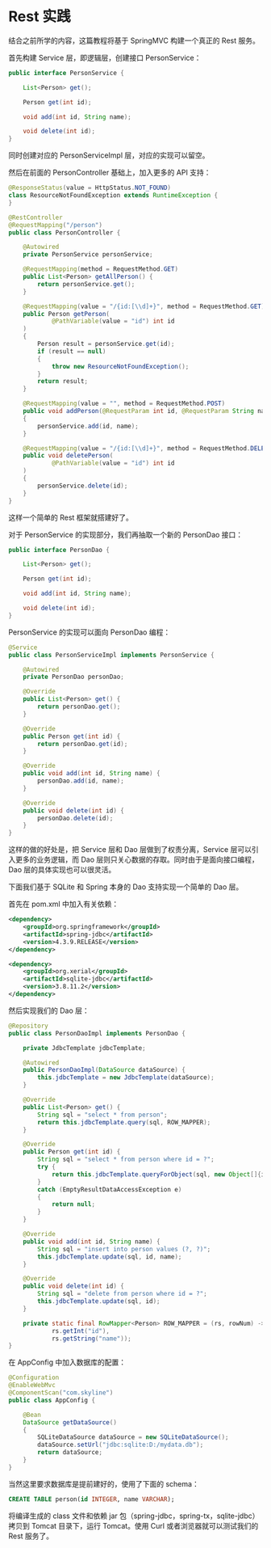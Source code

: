 Rest 实践
========

结合之前所学的内容，这篇教程将基于 SpringMVC 构建一个真正的 Rest 服务。

首先构建 Service 层，即逻辑层，创建接口 PersonService：

```java
public interface PersonService {

    List<Person> get();

    Person get(int id);

    void add(int id, String name);

    void delete(int id);
}
```

同时创建对应的 PersonServiceImpl 层，对应的实现可以留空。

然后在前面的 PersonController 基础上，加入更多的 API 支持：

```java
@ResponseStatus(value = HttpStatus.NOT_FOUND)
class ResourceNotFoundException extends RuntimeException {
}

@RestController
@RequestMapping("/person")
public class PersonController {

    @Autowired
    private PersonService personService;

    @RequestMapping(method = RequestMethod.GET)
    public List<Person> getAllPerson() {
        return personService.get();
    }

    @RequestMapping(value = "/{id:[\\d]+}", method = RequestMethod.GET)
    public Person getPerson(
            @PathVariable(value = "id") int id
    )
    {
        Person result = personService.get(id);
        if (result == null)
        {
            throw new ResourceNotFoundException();
        }
        return result;
    }

    @RequestMapping(value = "", method = RequestMethod.POST)
    public void addPerson(@RequestParam int id, @RequestParam String name)
    {
        personService.add(id, name);
    }

    @RequestMapping(value = "/{id:[\\d]+}", method = RequestMethod.DELETE)
    public void deletePerson(
            @PathVariable(value = "id") int id
    )
    {
        personService.delete(id);
    }
}
```

这样一个简单的 Rest 框架就搭建好了。

对于 PersonService 的实现部分，我们再抽取一个新的 PersonDao 接口：

```java
public interface PersonDao {

    List<Person> get();

    Person get(int id);

    void add(int id, String name);

    void delete(int id);
}
```

PersonService 的实现可以面向 PersonDao 编程：

```java
@Service
public class PersonServiceImpl implements PersonService {

    @Autowired
    private PersonDao personDao;

    @Override
    public List<Person> get() {
        return personDao.get();
    }

    @Override
    public Person get(int id) {
        return personDao.get(id);
    }

    @Override
    public void add(int id, String name) {
        personDao.add(id, name);
    }

    @Override
    public void delete(int id) {
        personDao.delete(id);
    }
}
```

这样的做的好处是，把 Service 层和 Dao 层做到了权责分离，Service 层可以引入更多的业务逻辑，而 Dao 层则只关心数据的存取。同时由于是面向接口编程，Dao 层的具体实现也可以很灵活。

下面我们基于 SQLite 和 Spring 本身的 Dao 支持实现一个简单的 Dao 层。

首先在 pom.xml 中加入有关依赖：

```xml
<dependency>
    <groupId>org.springframework</groupId>
    <artifactId>spring-jdbc</artifactId>
    <version>4.3.9.RELEASE</version>
</dependency>

<dependency>
    <groupId>org.xerial</groupId>
    <artifactId>sqlite-jdbc</artifactId>
    <version>3.8.11.2</version>
</dependency>
```

然后实现我们的 Dao 层：

```java
@Repository
public class PersonDaoImpl implements PersonDao {

    private JdbcTemplate jdbcTemplate;

    @Autowired
    public PersonDaoImpl(DataSource dataSource) {
        this.jdbcTemplate = new JdbcTemplate(dataSource);
    }

    @Override
    public List<Person> get() {
        String sql = "select * from person";
        return this.jdbcTemplate.query(sql, ROW_MAPPER);
    }

    @Override
    public Person get(int id) {
        String sql = "select * from person where id = ?";
        try {
            return this.jdbcTemplate.queryForObject(sql, new Object[]{id}, ROW_MAPPER);
        }
        catch (EmptyResultDataAccessException e)
        {
            return null;
        }
    }

    @Override
    public void add(int id, String name) {
        String sql = "insert into person values (?, ?)";
        this.jdbcTemplate.update(sql, id, name);
    }

    @Override
    public void delete(int id) {
        String sql = "delete from person where id = ?";
        this.jdbcTemplate.update(sql, id);
    }

    private static final RowMapper<Person> ROW_MAPPER = (rs, rowNum) -> new Person(
            rs.getInt("id"),
            rs.getString("name"));
}
```

在 AppConfig 中加入数据库的配置：

```java
@Configuration
@EnableWebMvc
@ComponentScan("com.skyline")
public class AppConfig {

    @Bean
    DataSource getDataSource()
    {
        SQLiteDataSource dataSource = new SQLiteDataSource();
        dataSource.setUrl("jdbc:sqlite:D:/mydata.db");
        return dataSource;
    }
}
```

当然这里要求数据库是提前建好的，使用了下面的 schema：

```sql
CREATE TABLE person(id INTEGER, name VARCHAR);
```

将编译生成的 class 文件和依赖 jar 包（spring-jdbc，spring-tx，sqlite-jdbc）拷贝到 Tomcat 目录下，运行 Tomcat。使用 Curl 或者浏览器就可以测试我们的 Rest 服务了。

